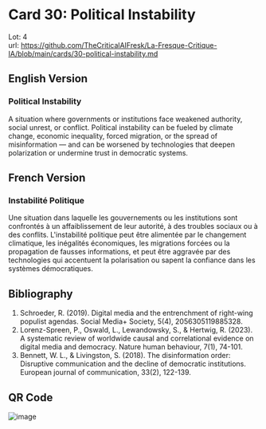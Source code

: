# Card 30: Political Instability

Lot: 4  
url: https://github.com/TheCriticalAIFresk/La-Fresque-Critique-IA/blob/main/cards/30-political-instability.md

## English Version

### Political Instability

A situation where governments or institutions face weakened authority, social unrest, or conflict. Political instability can be fueled by climate change, economic inequality, forced migration, or the spread of misinformation — and can be worsened by technologies that deepen polarization or undermine trust in democratic systems.

## French Version

### Instabilité Politique

Une situation dans laquelle les gouvernements ou les institutions sont confrontés à un affaiblissement de leur autorité, à des troubles sociaux ou à des conflits. L'instabilité politique peut être alimentée par le changement climatique, les inégalités économiques, les migrations forcées ou la propagation de fausses informations, et peut être aggravée par des technologies qui accentuent la polarisation ou sapent la confiance dans les systèmes démocratiques.

## Bibliography

1. Schroeder, R. (2019). Digital media and the entrenchment of right-wing populist agendas. Social Media+ Society, 5(4), 2056305119885328.
2. Lorenz-Spreen, P., Oswald, L., Lewandowsky, S., & Hertwig, R. (2023). A systematic review of worldwide causal and correlational evidence on digital media and democracy. Nature human behaviour, 7(1), 74-101.
3. Bennett, W. L., & Livingston, S. (2018). The disinformation order: Disruptive communication and the decline of democratic institutions. European journal of communication, 33(2), 122-139.

## QR Code

![image](https://github.com/user-attachments/assets/c16d5ac1-2a17-4864-8b05-2df7294dd4a3)
